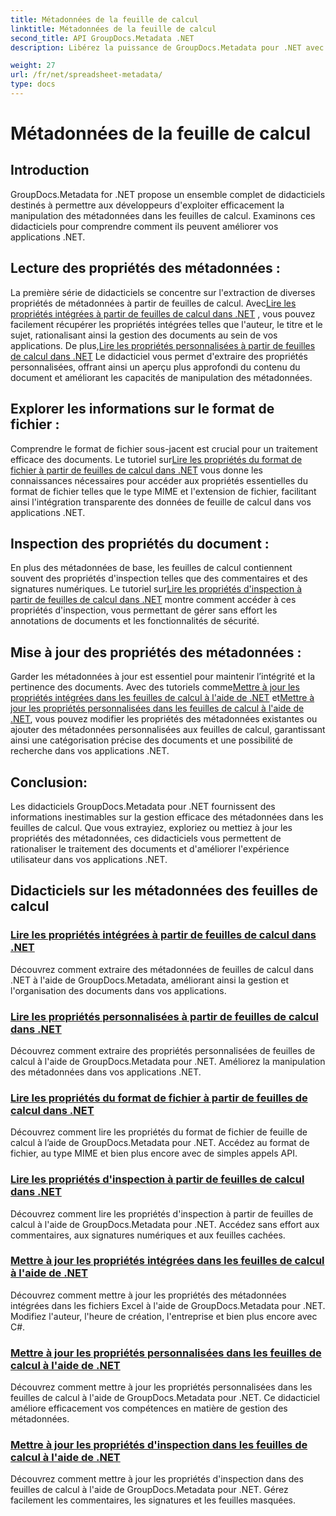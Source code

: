 ```yaml
---
title: Métadonnées de la feuille de calcul
linktitle: Métadonnées de la feuille de calcul
second_title: API GroupDocs.Metadata .NET
description: Libérez la puissance de GroupDocs.Metadata pour .NET avec des didacticiels sur la lecture et la mise à jour des propriétés des feuilles de calcul. Améliorez la manipulation des métadonnées dans vos applications .NET.

weight: 27
url: /fr/net/spreadsheet-metadata/
type: docs
---
```

# Métadonnées de la feuille de calcul

## Introduction

GroupDocs.Metadata for .NET propose un ensemble complet de didacticiels destinés à permettre aux développeurs d'exploiter efficacement la manipulation des métadonnées dans les feuilles de calcul. Examinons ces didacticiels pour comprendre comment ils peuvent améliorer vos applications .NET.

## Lecture des propriétés des métadonnées :
La première série de didacticiels se concentre sur l'extraction de diverses propriétés de métadonnées à partir de feuilles de calcul. Avec[Lire les propriétés intégrées à partir de feuilles de calcul dans .NET](./read-built-in-properties-spreadsheets/) , vous pouvez facilement récupérer les propriétés intégrées telles que l'auteur, le titre et le sujet, rationalisant ainsi la gestion des documents au sein de vos applications. De plus,[Lire les propriétés personnalisées à partir de feuilles de calcul dans .NET](./read-custom-properties-spreadsheets/) Le didacticiel vous permet d'extraire des propriétés personnalisées, offrant ainsi un aperçu plus approfondi du contenu du document et améliorant les capacités de manipulation des métadonnées.

## Explorer les informations sur le format de fichier :
 Comprendre le format de fichier sous-jacent est crucial pour un traitement efficace des documents. Le tutoriel sur[Lire les propriétés du format de fichier à partir de feuilles de calcul dans .NET](./read-file-format-properties-spreadsheets/) vous donne les connaissances nécessaires pour accéder aux propriétés essentielles du format de fichier telles que le type MIME et l'extension de fichier, facilitant ainsi l'intégration transparente des données de feuille de calcul dans vos applications .NET.

## Inspection des propriétés du document :
En plus des métadonnées de base, les feuilles de calcul contiennent souvent des propriétés d'inspection telles que des commentaires et des signatures numériques. Le tutoriel sur[Lire les propriétés d'inspection à partir de feuilles de calcul dans .NET](./read-inspection-properties-spreadsheets/) montre comment accéder à ces propriétés d'inspection, vous permettant de gérer sans effort les annotations de documents et les fonctionnalités de sécurité.

## Mise à jour des propriétés des métadonnées :
 Garder les métadonnées à jour est essentiel pour maintenir l’intégrité et la pertinence des documents. Avec des tutoriels comme[Mettre à jour les propriétés intégrées dans les feuilles de calcul à l'aide de .NET](./update-built-in-properties-spreadsheets/) et[Mettre à jour les propriétés personnalisées dans les feuilles de calcul à l'aide de .NET](./update-custom-properties-spreadsheets/), vous pouvez modifier les propriétés des métadonnées existantes ou ajouter des métadonnées personnalisées aux feuilles de calcul, garantissant ainsi une catégorisation précise des documents et une possibilité de recherche dans vos applications .NET.

## Conclusion:
Les didacticiels GroupDocs.Metadata pour .NET fournissent des informations inestimables sur la gestion efficace des métadonnées dans les feuilles de calcul. Que vous extrayiez, exploriez ou mettiez à jour les propriétés des métadonnées, ces didacticiels vous permettent de rationaliser le traitement des documents et d'améliorer l'expérience utilisateur dans vos applications .NET.

## Didacticiels sur les métadonnées des feuilles de calcul
### [Lire les propriétés intégrées à partir de feuilles de calcul dans .NET](./read-built-in-properties-spreadsheets/)
Découvrez comment extraire des métadonnées de feuilles de calcul dans .NET à l'aide de GroupDocs.Metadata, améliorant ainsi la gestion et l'organisation des documents dans vos applications.
### [Lire les propriétés personnalisées à partir de feuilles de calcul dans .NET](./read-custom-properties-spreadsheets/)
Découvrez comment extraire des propriétés personnalisées de feuilles de calcul à l'aide de GroupDocs.Metadata pour .NET. Améliorez la manipulation des métadonnées dans vos applications .NET.
### [Lire les propriétés du format de fichier à partir de feuilles de calcul dans .NET](./read-file-format-properties-spreadsheets/)
Découvrez comment lire les propriétés du format de fichier de feuille de calcul à l’aide de GroupDocs.Metadata pour .NET. Accédez au format de fichier, au type MIME et bien plus encore avec de simples appels API.
### [Lire les propriétés d'inspection à partir de feuilles de calcul dans .NET](./read-inspection-properties-spreadsheets/)
Découvrez comment lire les propriétés d'inspection à partir de feuilles de calcul à l'aide de GroupDocs.Metadata pour .NET. Accédez sans effort aux commentaires, aux signatures numériques et aux feuilles cachées.
### [Mettre à jour les propriétés intégrées dans les feuilles de calcul à l'aide de .NET](./update-built-in-properties-spreadsheets/)
Découvrez comment mettre à jour les propriétés des métadonnées intégrées dans les fichiers Excel à l'aide de GroupDocs.Metadata pour .NET. Modifiez l'auteur, l'heure de création, l'entreprise et bien plus encore avec C#.
### [Mettre à jour les propriétés personnalisées dans les feuilles de calcul à l'aide de .NET](./update-custom-properties-spreadsheets/)
Découvrez comment mettre à jour les propriétés personnalisées dans les feuilles de calcul à l'aide de GroupDocs.Metadata pour .NET. Ce didacticiel améliore efficacement vos compétences en matière de gestion des métadonnées.
### [Mettre à jour les propriétés d'inspection dans les feuilles de calcul à l'aide de .NET](./update-inspection-properties-spreadsheets/)
Découvrez comment mettre à jour les propriétés d'inspection dans des feuilles de calcul à l'aide de GroupDocs.Metadata pour .NET. Gérez facilement les commentaires, les signatures et les feuilles masquées.